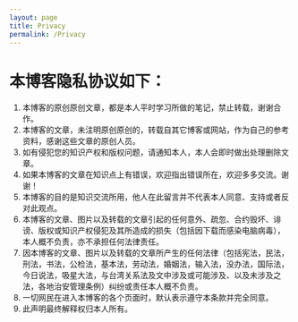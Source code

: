 ```yaml
---
layout: page
title: Privacy
permalink: /Privacy
---
```

# 本博客隐私协议如下：

1. 本博客的原创原创文章，都是本人平时学习所做的笔记，禁止转载，谢谢合作。
2. 本博客的文章，未注明原创原创的，转载自其它博客或网站，作为自己的参考资料，感谢这些文章的原创人员。
3. 如有侵犯您的知识产权和版权问题，请通知本人，本人会即时做出处理删除文章。
4. 如果本博客的文章在知识点上有错误，欢迎指出错误所在，欢迎多多交流。谢谢！
5. 本博客的目的是知识交流所用，他人在此留言并不代表本人同意、支持或者反对此观点。
6. 本博客的文章、图片以及转载的文章引起的任何意外、疏忽、合约毁坏、诽谤、版权或知识产权侵犯及其所造成的损失（包括因下载而感染电脑病毒），本人概不负责，亦不承担任何法律责任。
7. 因本博客的文章、图片以及转载的文章所产生的任何法律（包括宪法，民法，刑法，书法，公检法，基本法，劳动法，婚姻法，输入法，没办法，国际法，今日说法，吸星大法，与台湾关系法及文中涉及或可能涉及、以及未涉及之法，各地治安管理条例）纠纷或责任本人概不负责。
8. 一切网民在进入本博客的各个页面时，默认表示遵守本条款并完全同意。
9. 此声明最终解释权归本人所有。